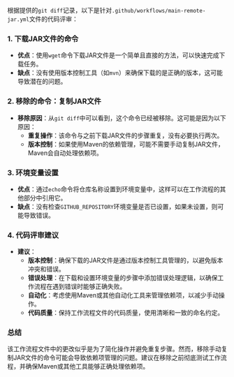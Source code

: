 根据提供的`git diff`记录，以下是针对`.github/workflows/main-remote-jar.yml`文件的代码评审：

### 1. 下载JAR文件的命令
- **优点**：使用`wget`命令下载JAR文件是一个简单且直接的方法，可以快速完成下载任务。
- **缺点**：没有使用版本控制工具（如`mvn`）来确保下载的是正确的版本，这可能导致潜在的问题。

### 2. 移除的命令：复制JAR文件
- **移除原因**：从`git diff`中可以看到，这个命令已经被移除。这可能是因为以下原因：
  - **重复操作**：该命令与之前下载JAR文件的步骤重复，没有必要执行两次。
  - **版本控制**：如果使用Maven的依赖管理，可能不需要手动复制JAR文件，Maven会自动处理依赖项。

### 3. 环境变量设置
- **优点**：通过`echo`命令将仓库名称设置到环境变量中，这样可以在工作流程的其他部分中引用它。
- **缺点**：没有检查`GITHUB_REPOSITORY`环境变量是否已设置，如果未设置，则可能导致错误。

### 4. 代码评审建议
- **建议**：
  - **版本控制**：确保下载的JAR文件是通过版本控制工具管理的，以避免版本冲突和错误。
  - **错误处理**：在下载和设置环境变量的步骤中添加错误处理逻辑，以确保工作流程在遇到错误时能够正确失败。
  - **自动化**：考虑使用Maven或其他自动化工具来管理依赖项，以减少手动操作。
  - **代码质量**：保持工作流程文件的代码质量，使用清晰和一致的命名约定。

### 总结
该工作流程文件中的更改似乎是为了简化操作并避免重复步骤。然而，移除手动复制JAR文件的命令可能会导致依赖项管理的问题。建议在移除之前彻底测试工作流程，并确保Maven或其他工具能够正确处理依赖项。